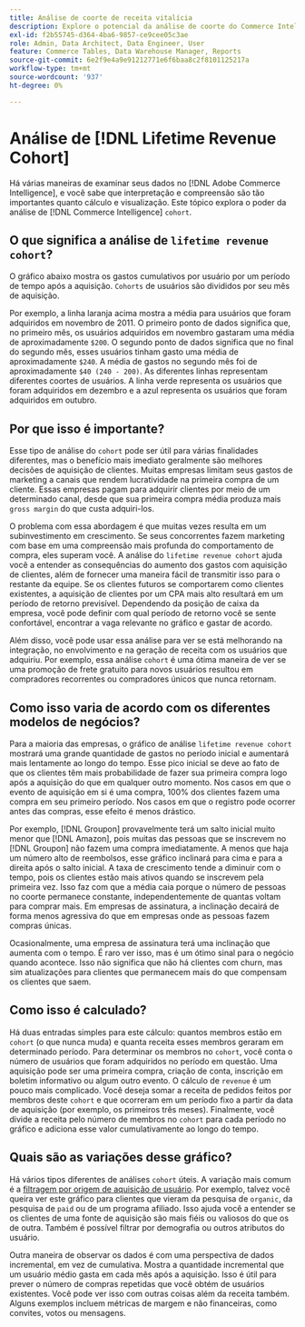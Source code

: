 ```yaml
---
title: Análise de coorte de receita vitalícia
description: Explore o potencial da análise de coorte do Commerce Intelligence.
exl-id: f2b55745-d364-4ba6-9857-ce9cee05c3ae
role: Admin, Data Architect, Data Engineer, User
feature: Commerce Tables, Data Warehouse Manager, Reports
source-git-commit: 6e2f9e4a9e91212771e6f6baa8c2f8101125217a
workflow-type: tm+mt
source-wordcount: '937'
ht-degree: 0%

---
```


# Análise de [!DNL Lifetime Revenue Cohort]

Há várias maneiras de examinar seus dados no [!DNL Adobe Commerce Intelligence], e você sabe que interpretação e compreensão são tão importantes quanto cálculo e visualização. Este tópico explora o poder da análise de [!DNL Commerce Intelligence] `cohort`.

## O que significa a análise de `lifetime revenue cohort`?

O gráfico abaixo mostra os gastos cumulativos por usuário por um período de tempo após a aquisição. `Cohorts` de usuários são divididos por seu mês de aquisição.

Por exemplo, a linha laranja acima mostra a média para usuários que foram adquiridos em novembro de 2011. O primeiro ponto de dados significa que, no primeiro mês, os usuários adquiridos em novembro gastaram uma média de aproximadamente `$200`. O segundo ponto de dados significa que no final do segundo mês, esses usuários tinham gasto uma média de aproximadamente `$240`. A média de gastos no segundo mês foi de aproximadamente `$40 (240 - 200)`. As diferentes linhas representam diferentes coortes de usuários. A linha verde representa os usuários que foram adquiridos em dezembro e a azul representa os usuários que foram adquiridos em outubro.

## Por que isso é importante?

Esse tipo de análise do `cohort` pode ser útil para várias finalidades diferentes, mas o benefício mais imediato geralmente são melhores decisões de aquisição de clientes. Muitas empresas limitam seus gastos de marketing a canais que rendem lucratividade na primeira compra de um cliente. Essas empresas pagam para adquirir clientes por meio de um determinado canal, desde que sua primeira compra média produza mais `gross margin` do que custa adquiri-los.

O problema com essa abordagem é que muitas vezes resulta em um subinvestimento em crescimento. Se seus concorrentes fazem marketing com base em uma compreensão mais profunda do comportamento de compra, eles superam você. A análise do `lifetime revenue cohort` ajuda você a entender as consequências do aumento dos gastos com aquisição de clientes, além de fornecer uma maneira fácil de transmitir isso para o restante da equipe. Se os clientes futuros se comportarem como clientes existentes, a aquisição de clientes por um CPA mais alto resultará em um período de retorno previsível. Dependendo da posição de caixa da empresa, você pode definir com qual período de retorno você se sente confortável, encontrar a vaga relevante no gráfico e gastar de acordo.

Além disso, você pode usar essa análise para ver se está melhorando na integração, no envolvimento e na geração de receita com os usuários que adquiriu. Por exemplo, essa análise `cohort` é uma ótima maneira de ver se uma promoção de frete gratuito para novos usuários resultou em compradores recorrentes ou compradores únicos que nunca retornam.

## Como isso varia de acordo com os diferentes modelos de negócios?

Para a maioria das empresas, o gráfico de análise `lifetime revenue cohort` mostrará uma grande quantidade de gastos no período inicial e aumentará mais lentamente ao longo do tempo. Esse pico inicial se deve ao fato de que os clientes têm mais probabilidade de fazer sua primeira compra logo após a aquisição do que em qualquer outro momento. Nos casos em que o evento de aquisição em si é uma compra, 100% dos clientes fazem uma compra em seu primeiro período. Nos casos em que o registro pode ocorrer antes das compras, esse efeito é menos drástico.

Por exemplo, [!DNL Groupon] provavelmente terá um salto inicial muito menor que [!DNL Amazon], pois muitas das pessoas que se inscrevem no [!DNL Groupon] não fazem uma compra imediatamente. A menos que haja um número alto de reembolsos, esse gráfico inclinará para cima e para a direita após o salto inicial. A taxa de crescimento tende a diminuir com o tempo, pois os clientes estão mais ativos quando se inscrevem pela primeira vez. Isso faz com que a média caia porque o número de pessoas no coorte permanece constante, independentemente de quantas voltam para comprar mais. Em empresas de assinatura, a inclinação decairá de forma menos agressiva do que em empresas onde as pessoas fazem compras únicas.

Ocasionalmente, uma empresa de assinatura terá uma inclinação que aumenta com o tempo. É raro ver isso, mas é um ótimo sinal para o negócio quando acontece. Isso não significa que não há clientes com churn, mas sim atualizações para clientes que permanecem mais do que compensam os clientes que saem.

## Como isso é calculado?

Há duas entradas simples para este cálculo: quantos membros estão em `cohort` (o que nunca muda) e quanta receita esses membros geraram em determinado período. Para determinar os membros no `cohort`, você conta o número de usuários que foram adquiridos no período em questão. Uma aquisição pode ser uma primeira compra, criação de conta, inscrição em boletim informativo ou algum outro evento. O cálculo de `revenue` é um pouco mais complicado. Você deseja somar a receita de pedidos feitos por membros deste `cohort` e que ocorreram em um período fixo a partir da data de aquisição (por exemplo, os primeiros três meses). Finalmente, você divide a receita pelo número de membros no `cohort` para cada período no gráfico e adiciona esse valor cumulativamente ao longo do tempo.

## Quais são as variações desse gráfico?

Há vários tipos diferentes de análises `cohort` úteis. A variação mais comum é a [filtragem por origem de aquisição de usuário](../analysis/most-value-source-channel.md). Por exemplo, talvez você queira ver este gráfico para clientes que vieram da pesquisa de `organic`, da pesquisa de `paid` ou de um programa afiliado. Isso ajuda você a entender se os clientes de uma fonte de aquisição são mais fiéis ou valiosos do que os de outra. Também é possível filtrar por demografia ou outros atributos do usuário.

Outra maneira de observar os dados é com uma perspectiva de dados incremental, em vez de cumulativa. Mostra a quantidade incremental que um usuário médio gasta em cada mês após a aquisição. Isso é útil para prever o número de compras repetidas que você obtém de usuários existentes. Você pode ver isso com outras coisas além da receita também. Alguns exemplos incluem métricas de margem e não financeiras, como convites, votos ou mensagens.

